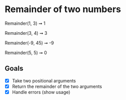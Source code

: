 # Remainder of two numbers

Remainder(1, 3) ➞ 1

Remainder(3, 4) ➞ 3

Remainder(-9, 45) ➞ -9

Remainder(5, 5) ➞ 0

## Goals

 - [x] Take two positional arguments
 - [x] Return the remainder of the two arguments
 - [x] Handle errors (show usage)